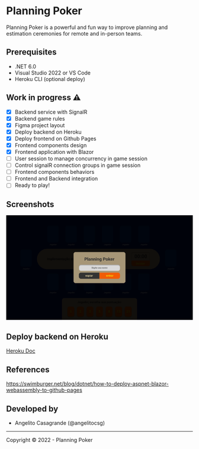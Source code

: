# Planning Poker

Planning Poker is a powerful and fun way to improve planning and estimation ceremonies for remote and in-person teams.

## Prerequisites

* .NET 6.0
* Visual Studio 2022 or VS Code
* Heroku CLI (optional deploy)

## Work in progress :warning: 

- [x] Backend service with SignalR
- [x] Backend game rules
- [x] Figma project layout
- [x] Deploy backend on Heroku
- [x] Deploy frontend on Github Pages
- [x] Frontend components design
- [x] Frontend application with Blazor
- [ ] User session to manage concurrency in game session
- [ ] Control signalR connection groups in game session
- [ ] Frontend components behaviors
- [ ] Frontend and Backend integration
- [ ] Ready to play!

## Screenshots

![Login](./docs/screen_login.png)

## Deploy backend on Heroku

[Heroku Doc](./docs/Heroku.md)

## References

https://swimburger.net/blog/dotnet/how-to-deploy-aspnet-blazor-webassembly-to-github-pages

## Developed by

* Angelito Casagrande (@angelitocsg)

<hr/>
Copyright © 2022 - Planning Poker